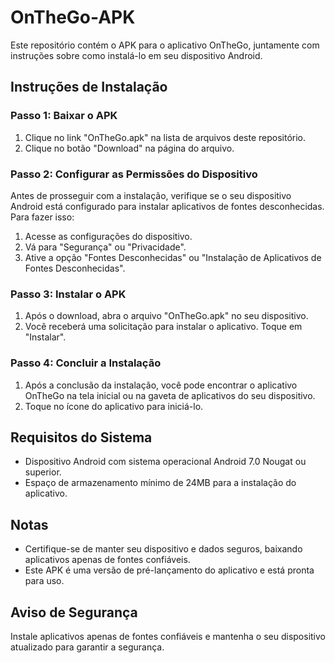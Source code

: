 # OnTheGo-APK

Este repositório contém o APK para o aplicativo OnTheGo, juntamente com instruções sobre como instalá-lo em seu dispositivo Android.

## Instruções de Instalação

### Passo 1: Baixar o APK

1. Clique no link "OnTheGo.apk" na lista de arquivos deste repositório.
2. Clique no botão "Download" na página do arquivo.

### Passo 2: Configurar as Permissões do Dispositivo

Antes de prosseguir com a instalação, verifique se o seu dispositivo Android está configurado para instalar aplicativos de fontes desconhecidas. Para fazer isso:

1. Acesse as configurações do dispositivo.
2. Vá para "Segurança" ou "Privacidade".
3. Ative a opção "Fontes Desconhecidas" ou "Instalação de Aplicativos de Fontes Desconhecidas".

### Passo 3: Instalar o APK

1. Após o download, abra o arquivo "OnTheGo.apk" no seu dispositivo.
2. Você receberá uma solicitação para instalar o aplicativo. Toque em "Instalar".

### Passo 4: Concluir a Instalação

1. Após a conclusão da instalação, você pode encontrar o aplicativo OnTheGo na tela inicial ou na gaveta de aplicativos do seu dispositivo.
2. Toque no ícone do aplicativo para iniciá-lo.

## Requisitos do Sistema

- Dispositivo Android com sistema operacional Android 7.0 Nougat ou superior.
- Espaço de armazenamento mínimo de 24MB para a instalação do aplicativo.

## Notas

- Certifique-se de manter seu dispositivo e dados seguros, baixando aplicativos apenas de fontes confiáveis.
- Este APK é uma versão de pré-lançamento do aplicativo e está pronta para uso.

## Aviso de Segurança

Instale aplicativos apenas de fontes confiáveis e mantenha o seu dispositivo atualizado para garantir a segurança.
